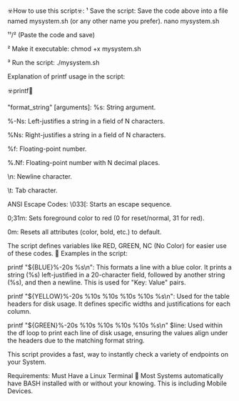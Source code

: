  ☣️How to use this script☣️:
 ¹ Save the script:
   Save the code above into a file named mysystem.sh (or any other name you prefer).
   nano mysystem.sh

  ¹¹/² (Paste the code and save)

 ² Make it executable:
   chmod +x mysystem.sh

 ³ Run the script:
   ./mysystem.sh

Explanation of printf usage in the script:

  ☣️printf🐒

"format_string" [arguments]:
    %s: String argument.
 
   %-Ns: Left-justifies a string in a field of N characters.
 
   %Ns: Right-justifies a string in a field of N characters.
 
   %f: Floating-point number.
 
   %.Nf: Floating-point number with N decimal places.
  
  \n: Newline character.
  
  \t: Tab character.
  
  ANSI Escape Codes:
      \033[: Starts an escape sequence.
    
  0;31m: Sets foreground color to red (0 for reset/normal, 31 for red).
    
  0m: Resets all attributes (color, bold, etc.) to default.
    
  The script defines variables like RED, GREEN, NC (No Color) for easier use of these codes.
 🐒 Examples in the script:
   
 printf "${BLUE}%-20s %s\n": This formats a line with a blue color. It prints a string (%s) left-justified in a 20-character field, followed by another string (%s), and then a newline. This is used for "Key: Value" pairs.
  
  printf "${YELLOW}%-20s %10s %10s %10s %10s %s\n": Used for the table headers for disk usage. It defines specific widths and justifications for each column.
  
  printf "${GREEN}%-20s %10s %10s %10s %10s %s\n" $line: Used within the df loop to print each line of disk usage, ensuring the values align under the headers due to the matching format string.

This script provides a fast, way to instantly check a variety of endpoints on your System.

Requirements:
Must Have a Linux Terminal 
🎵 Most Systems automatically have BASH installed with or without your knowing. This is including Mobile Devices.
